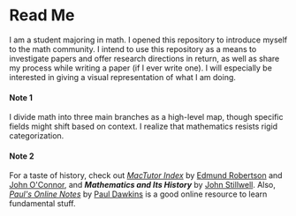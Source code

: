 # Read Me
I am a student majoring in math. I opened this repository to introduce myself to the math community. I intend to use this repository as a means to investigate papers and offer research directions in return, as well as share my process while writing a paper (if I ever write one). I will especially be interested in giving a visual representation of what I am doing.

#### Note 1
I divide math into three main branches as a high-level map, though specific fields might shift based on context. I realize that mathematics resists rigid categorization.

#### Note 2
For a taste of history, check out [*MacTutor Index*](https://mathshistory.st-andrews.ac.uk/) by [Edmund Robertson](https://mathshistory.st-andrews.ac.uk/Biographies/Robertson_Edmund/) and [John O'Connor](https://mathshistory.st-andrews.ac.uk/Biographies/OConnor/), and _**Mathematics and Its History**_ by [John Stillwell](https://www.usfca.edu/faculty/john-stillwell). Also, [*Paul's Online Notes*](https://tutorial.math.lamar.edu/) by [Paul Dawkins](https://www.math.lamar.edu/faculty/dawkins/dawkins.aspx) is a good online resource to learn fundamental stuff.
